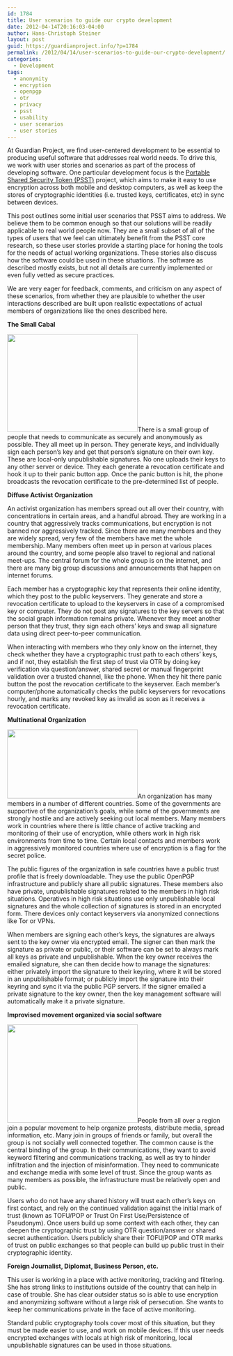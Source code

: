 ```yaml
---
id: 1784
title: User scenarios to guide our crypto development
date: 2012-04-14T20:16:03-04:00
author: Hans-Christoph Steiner
layout: post
guid: https://guardianproject.info/?p=1784
permalink: /2012/04/14/user-scenarios-to-guide-our-crypto-development/
categories:
  - Development
tags:
  - anonymity
  - encryption
  - openpgp
  - otr
  - privacy
  - psst
  - usability
  - user scenarios
  - user stories
---
```

At Guardian Project, we find user-centered development to be essential to producing useful software that addresses real world needs. To drive this, we work with user stories and scenarios as part of the process of developing software. One particular development focus is the <a href="https://guardianproject.info/wiki/PSST" title="Portable Shared Security Token" target="_blank">Portable Shared Security Token (PSST)</a> project, which aims to make it easy to use encryption across both mobile and desktop computers, as well as keep the stores of cryptographic identities (i.e. trusted keys, certificates, etc) in sync between devices.

This post outlines some initial user scenarios that PSST aims to address. We believe them to be common enough so that our solutions will be readily applicable to real world people now. They are a small subset of all of the types of users that we feel can ultimately benefit from the PSST core research, so these user stories provide a starting place for honing the tools for the needs of actual working organizations. These stories also discuss how the software could be used in these situations. The software as described mostly exists, but not all details are currently implemented or even fully vetted as secure practices.

We are very eager for feedback, comments, and criticism on any aspect of these scenarios, from whether they are plausible to whether the user interactions described are built upon realistic expectations of actual members of organizations like the ones described here.

**The Small Cabal**

[<img src="https://guardianproject.info/wp-content/uploads/2012/04/activists-meeting.jpg" alt="" width="300" height="224" class="alignright size-full wp-image-1799" />](https://guardianproject.info/wp-content/uploads/2012/04/activists-meeting.jpg)There is a small group of people that needs to communicate as securely and anonymously as possible. They all meet up in person. They generate keys, and individually sign each person’s key and get that person’s signature on their own key. These are local-only unpublishable signatures. No one uploads their keys to any other server or device. They each generate a revocation certificate and hook it up to their panic button app. Once the panic button is hit, the phone broadcasts the revocation certificate to the pre-determined list of people.

**Diffuse Activist Organization**

An activist organization has members spread out all over their country, with concentrations in certain areas, and a handful abroad. They are working in a country that aggressively tracks communications, but encryption is not banned nor aggressively tracked. Since there are many members and they are widely spread, very few of the members have met the whole membership. Many members often meet up in person at various places around the country, and some people also travel to regional and national meet-ups. The central forum for the whole group is on the internet, and there are many big group discussions and announcements that happen on internet forums.

Each member has a cryptographic key that represents their online identity, which they post to the public keyservers. They generate and store a revocation certificate to upload to the keyservers in case of a compromised key or computer. They do not post any signatures to the key servers so that the social graph information remains private. Whenever they meet another person that they trust, they sign each others’ keys and swap all signature data using direct peer-to-peer communication.

When interacting with members who they only know on the internet, they check whether they have a cryptographic trust path to each others’ keys, and if not, they establish the first step of trust via OTR by doing key verification via question/answer, shared secret or manual fingerprint validation over a trusted channel, like the phone. When they hit there panic button the post the revocation certificate to the keyserver. Each member’s computer/phone automatically checks the public keyservers for revocations hourly, and marks any revoked key as invalid as soon as it receives a revocation certificate.

**Multinational Organization**

[<img src="https://guardianproject.info/wp-content/uploads/2012/04/orgmtg.jpg" alt="" width="300" height="158" class="alignleft size-full wp-image-1800" />](https://guardianproject.info/wp-content/uploads/2012/04/orgmtg.jpg)An organization has many members in a number of different countries. Some of the governments are supportive of the organization’s goals, while some of the governments are strongly hostile and are actively seeking out local members. Many members work in countries where there is little chance of active tracking and monitoring of their use of encryption, while others work in high risk environments from time to time. Certain local contacts and members work in aggressively monitored countries where use of encryption is a flag for the secret police.

The public figures of the organization in safe countries have a public trust profile that is freely downloadable. They use the public OpenPGP infrastructure and publicly share all public signatures. These members also have private, unpublishable signatures related to the members in high risk situations. Operatives in high risk situations use only unpublishable local signatures and the whole collection of signatures is stored in an encrypted form. There devices only contact keyservers via anonymized connections like Tor or VPNs.

When members are signing each other’s keys, the signatures are always sent to the key owner via encrypted email. The signer can then mark the signature as private or public, or their software can be set to always mark all keys as private and unpublishable. When the key owner receives the emailed signature, she can then decide how to manage the signatures: either privately import the signature to their keyring, where it will be stored in an unpublishable format; or publicly import the signature into their keyring and sync it via the public PGP servers. If the signer emailed a private signature to the key owner, then the key management software will automatically make it a private signature.

**Improvised movement organized via social software**

[<img src="https://guardianproject.info/wp-content/uploads/2012/04/Tahrir_Square_during_8_February_2011-300x225.jpg" alt="" width="300" height="225" class="alignright size-medium wp-image-1791" srcset="https://guardianproject.info/wp-content/uploads/2012/04/Tahrir_Square_during_8_February_2011-300x225.jpg 300w, https://guardianproject.info/wp-content/uploads/2012/04/Tahrir_Square_during_8_February_2011-1024x768.jpg 1024w, https://guardianproject.info/wp-content/uploads/2012/04/Tahrir_Square_during_8_February_2011.jpg 1600w" sizes="(max-width: 300px) 100vw, 300px" />](https://en.wikipedia.org/wiki/File:Tahrir_Square_during_8_February_2011.jpg)People from all over a region join a popular movement to help organize protests, distribute media, spread information, etc. Many join in groups of friends or family, but overall the group is not socially well connected together. The common cause is the central binding of the group. In their communications, they want to avoid keyword filtering and communications tracking, as well as try to hinder infiltration and the injection of misinformation. They need to communicate and exchange media with some level of trust. Since the group wants as many members as possible, the infrastructure must be relatively open and public. 

Users who do not have any shared history will trust each other’s keys on first contact, and rely on the continued validation against the initial mark of trust (known as TOFU/POP or Trust On First Use/Persistence of Pseudonym). Once users build up some context with each other, they can deepen the cryptographic trust by using OTR question/answer or shared secret authentication. Users publicly share their TOFU/POP and OTR marks of trust on public exchanges so that people can build up public trust in their cryptographic identity.

**Foreign Journalist, Diplomat, Business Person, etc.**

This user is working in a place with active monitoring, tracking and filtering. She has strong links to institutions outside of the country that can help in case of trouble. She has clear outsider status so is able to use encryption and anonymizing software without a large risk of persecution. She wants to keep her communications private in the face of active monitoring.

Standard public cryptography tools cover most of this situation, but they must be made easier to use, and work on mobile devices. If this user needs encrypted exchanges with locals at high risk of monitoring, local unpublishable signatures can be used in those situations.